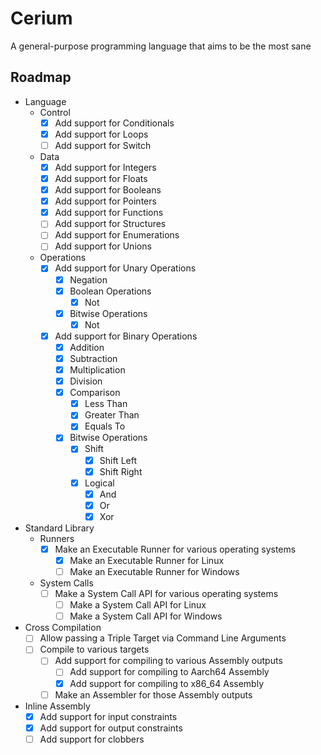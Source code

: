 # Cerium

A general-purpose programming language that aims to be the most sane

## Roadmap

- Language
    - Control
        - [x] Add support for Conditionals
        - [x] Add support for Loops
        - [ ] Add support for Switch

    - Data
        - [x] Add support for Integers
        - [x] Add support for Floats
        - [x] Add support for Booleans
        - [x] Add support for Pointers
        - [x] Add support for Functions
        - [ ] Add support for Structures
        - [ ] Add support for Enumerations 
        - [ ] Add support for Unions 

    - Operations
        - [x] Add support for Unary Operations
            - [x] Negation
            - [x] Boolean Operations
                - [x] Not
            - [x] Bitwise Operations
                - [x] Not
        - [x] Add support for Binary Operations
            - [x] Addition
            - [x] Subtraction
            - [x] Multiplication
            - [x] Division
            - [x] Comparison
                - [x] Less Than
                - [x] Greater Than
                - [x] Equals To
            - [x] Bitwise Operations
                - [x] Shift
                    - [x] Shift Left
                    - [x] Shift Right
                - [x] Logical
                    - [x] And
                    - [x] Or
                    - [x] Xor

- Standard Library
    - Runners
        - [x] Make an Executable Runner for various operating systems
            - [x] Make an Executable Runner for Linux
            - [ ] Make an Executable Runner for Windows
    - System Calls
        - [ ] Make a System Call API for various operating systems
            - [ ] Make a System Call API for Linux
            - [ ] Make a System Call API for Windows

- Cross Compilation
    - [ ] Allow passing a Triple Target via Command Line Arguments
    - [ ] Compile to various targets
        - [ ] Add support for compiling to various Assembly outputs
            - [ ] Add support for compiling to Aarch64 Assembly
            - [x] Add support for compiling to x86_64 Assembly
        - [ ] Make an Assembler for those Assembly outputs

- Inline Assembly
    - [x] Add support for input constraints
    - [x] Add support for output constraints
    - [ ] Add support for clobbers
